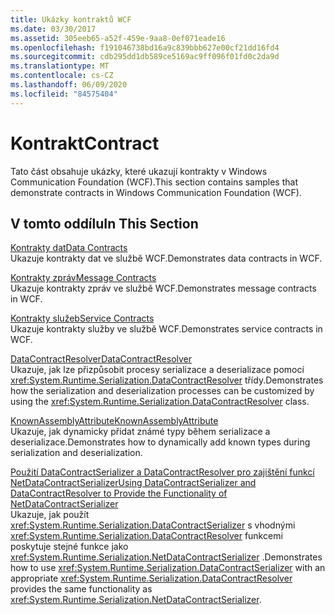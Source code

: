 ```yaml
---
title: Ukázky kontraktů WCF
ms.date: 03/30/2017
ms.assetid: 305eeb65-a52f-459e-9aa8-0ef071eade16
ms.openlocfilehash: f191046738bd16a9c839bbb627e00cf21dd16fd4
ms.sourcegitcommit: cdb295dd1db589ce5169ac9ff096f01fd0c2da9d
ms.translationtype: MT
ms.contentlocale: cs-CZ
ms.lasthandoff: 06/09/2020
ms.locfileid: "84575404"
---
```

# <a name="contract"></a><span data-ttu-id="2fcf6-102">Kontrakt</span><span class="sxs-lookup"><span data-stu-id="2fcf6-102">Contract</span></span>

<span data-ttu-id="2fcf6-103">Tato část obsahuje ukázky, které ukazují kontrakty v Windows Communication Foundation (WCF).</span><span class="sxs-lookup"><span data-stu-id="2fcf6-103">This section contains samples that demonstrate contracts in Windows Communication Foundation (WCF).</span></span>  
  
## <a name="in-this-section"></a><span data-ttu-id="2fcf6-104">V tomto oddílu</span><span class="sxs-lookup"><span data-stu-id="2fcf6-104">In This Section</span></span>  
 [<span data-ttu-id="2fcf6-105">Kontrakty dat</span><span class="sxs-lookup"><span data-stu-id="2fcf6-105">Data Contracts</span></span>](data-contracts.md)  
 <span data-ttu-id="2fcf6-106">Ukazuje kontrakty dat ve službě WCF.</span><span class="sxs-lookup"><span data-stu-id="2fcf6-106">Demonstrates data contracts in WCF.</span></span>  
  
 [<span data-ttu-id="2fcf6-107">Kontrakty zpráv</span><span class="sxs-lookup"><span data-stu-id="2fcf6-107">Message Contracts</span></span>](message-contracts.md)  
 <span data-ttu-id="2fcf6-108">Ukazuje kontrakty zpráv ve službě WCF.</span><span class="sxs-lookup"><span data-stu-id="2fcf6-108">Demonstrates message contracts in WCF.</span></span>  
  
 [<span data-ttu-id="2fcf6-109">Kontrakty služeb</span><span class="sxs-lookup"><span data-stu-id="2fcf6-109">Service Contracts</span></span>](service-contracts.md)  
 <span data-ttu-id="2fcf6-110">Ukazuje kontrakty služby ve službě WCF.</span><span class="sxs-lookup"><span data-stu-id="2fcf6-110">Demonstrates service contracts in WCF.</span></span>  
  
 [<span data-ttu-id="2fcf6-111">DataContractResolver</span><span class="sxs-lookup"><span data-stu-id="2fcf6-111">DataContractResolver</span></span>](datacontractresolver.md)  
 <span data-ttu-id="2fcf6-112">Ukazuje, jak lze přizpůsobit procesy serializace a deserializace pomocí <xref:System.Runtime.Serialization.DataContractResolver> třídy.</span><span class="sxs-lookup"><span data-stu-id="2fcf6-112">Demonstrates how the serialization and deserialization processes can be customized by using the <xref:System.Runtime.Serialization.DataContractResolver> class.</span></span>  
  
 [<span data-ttu-id="2fcf6-113">KnownAssemblyAttribute</span><span class="sxs-lookup"><span data-stu-id="2fcf6-113">KnownAssemblyAttribute</span></span>](knownassemblyattribute.md)  
 <span data-ttu-id="2fcf6-114">Ukazuje, jak dynamicky přidat známé typy během serializace a deserializace.</span><span class="sxs-lookup"><span data-stu-id="2fcf6-114">Demonstrates how to dynamically add known types during serialization and deserialization.</span></span>  
  
 [<span data-ttu-id="2fcf6-115">Použití DataContractSerializer a DataContractResolver pro zajištění funkcí NetDataContractSerializer</span><span class="sxs-lookup"><span data-stu-id="2fcf6-115">Using DataContractSerializer and DataContractResolver to Provide the Functionality of NetDataContractSerializer</span></span>](datacontractserializer-datacontractresolver-netdatacontractserializer.md)  
 <span data-ttu-id="2fcf6-116">Ukazuje, jak použít <xref:System.Runtime.Serialization.DataContractSerializer> s vhodnými <xref:System.Runtime.Serialization.DataContractResolver> funkcemi poskytuje stejné funkce jako <xref:System.Runtime.Serialization.NetDataContractSerializer> .</span><span class="sxs-lookup"><span data-stu-id="2fcf6-116">Demonstrates how to use <xref:System.Runtime.Serialization.DataContractSerializer> with an appropriate <xref:System.Runtime.Serialization.DataContractResolver> provides the same functionality as <xref:System.Runtime.Serialization.NetDataContractSerializer>.</span></span>
